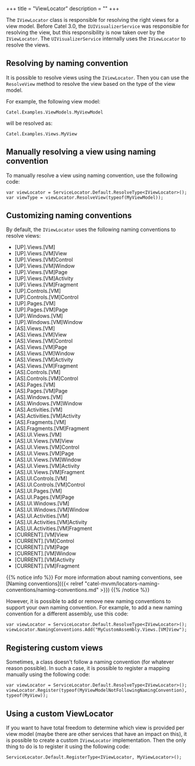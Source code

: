 +++
title = "ViewLocator" 
description = ""
+++

The `IViewLocator` class is responsible for resolving the right views for a view model. Before Catel 3.0, the `IUIVisualizerService` was responsible for resolving the view, but this responsibility is now taken over by the `IViewLocator`. The `UIVisualizerService` internally uses the `IViewLocator` to resolve the views. 

## Resolving by naming convention

It is possible to resolve views using the `IViewLocator`. Then you can use the `ResolveView` method to resolve the view based on the type of the view model.

For example, the following view model:

```
Catel.Examples.ViewModels.MyViewModel
```

will be resolved as:

```
Catel.Examples.Views.MyView
```

## Manually resolving a view using naming convention

To manually resolve a view using naming convention, use the following code:

```
var viewLocator = ServiceLocator.Default.ResolveType<IViewLocator>();
var viewType = viewLocator.ResolveView(typeof(MyViewModel));
```

## Customizing naming conventions

By default, the `IViewLocator` uses the following naming conventions to resolve views:

-   [UP].Views.[VM]
-   [UP].Views.[VM]View
-   [UP].Views.[VM]Control
-   [UP].Views.[VM]Window
-   [UP].Views.[VM]Page
-   [UP].Views.[VM]Activity
-   [UP].Views.[VM]Fragment
-   [UP].Controls.[VM]
-   [UP].Controls.[VM]Control
-   [UP].Pages.[VM]
-   [UP].Pages.[VM]Page
-   [UP].Windows.[VM]
-   [UP].Windows.[VM]Window
-   [AS].Views.[VM]
-   [AS].Views.[VM]View
-   [AS].Views.[VM]Control
-   [AS].Views.[VM]Page
-   [AS].Views.[VM]Window
-   [AS].Views.[VM]Activity
-   [AS].Views.[VM]Fragment
-   [AS].Controls.[VM]
-   [AS].Controls.[VM]Control
-   [AS].Pages.[VM]
-   [AS].Pages.[VM]Page
-   [AS].Windows.[VM]
-   [AS].Windows.[VM]Window
-   [AS].Activities.[VM]
-   [AS].Activities.[VM]Activity
-   [AS].Fragments.[VM]
-   [AS].Fragments.[VM]Fragment
-   [AS].UI.Views.[VM]
-   [AS].UI.Views.[VM]View
-   [AS].UI.Views.[VM]Control
-   [AS].UI.Views.[VM]Page
-   [AS].UI.Views.[VM]Window
-   [AS].UI.Views.[VM]Activity
-   [AS].UI.Views.[VM]Fragment
-   [AS].UI.Controls.[VM]
-   [AS].UI.Controls.[VM]Control
-   [AS].UI.Pages.[VM]
-   [AS].UI.Pages.[VM]Page
-   [AS].UI.Windows.[VM]
-   [AS].UI.Windows.[VM]Window
-   [AS].UI.Activities.[VM]
-   [AS].UI.Activities.[VM]Activity
-   [AS].UI.Activities.[VM]Fragment
-   [CURRENT].[VM]View
-   [CURRENT].[VM]Control
-   [CURRENT].[VM]Page
-   [CURRENT].[VM]Window
-   [CURRENT].[VM]Activity
-   [CURRENT].[VM]Fragment

{{% notice info %}}
For more information about naming conventions, see [Naming conventions]({{< relref "catel-mvvm/locators-naming-conventions/naming-conventions.md" >}})
{{% /notice %}}

However, it is possible to add or remove new naming conventions to support your own naming convention. For example, to add a new naming convention for a different assembly, use this code:

```
var viewLocator = ServiceLocator.Default.ResolveType<IViewLocator>();
viewLocator.NamingConventions.Add("MyCustomAssembly.Views.[VM]View");
```

## Registering custom views

Sometimes, a class doesn't follow a naming convention (for whatever reason possible). In such a case, it is possible to register a mapping manually using the following code:

```
var viewLocator = ServiceLocator.Default.ResolveType<IViewLocator>();
viewLocator.Register(typeof(MyViewModelNotFollowingNamingConvention), typeof(MyView));
```

## Using a custom ViewLocator

If you want to have total freedom to determine which view is provided per view model (maybe there are other services that have an impact on this), it is possible to create a custom `IViewLocator` implementation. Then the only thing to do is to register it using the following code:

```
ServiceLocator.Default.RegisterType<IViewLocator, MyViewLocator>();
```


